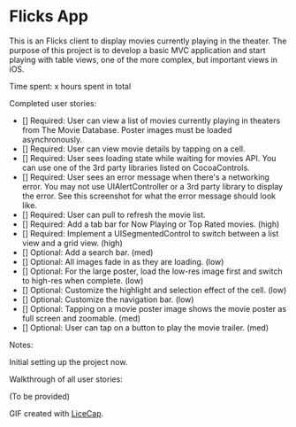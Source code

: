 # Flicks App

This is an Flicks client to display movies currently playing in the theater. The purpose of this project is to develop a basic MVC application and start playing with table views, one of the more complex, but important views in iOS.

Time spent: x hours spent in total

Completed user stories:

 * [] Required: User can view a list of movies currently playing in theaters from The Movie Database. Poster images must be loaded asynchronously.
 * [] Required: User can view movie details by tapping on a cell.
 * [] Required: User sees loading state while waiting for movies API. You can use one of the 3rd party libraries listed on CocoaControls.
 * [] Required: User sees an error message when there's a networking error. You may not use UIAlertController or a 3rd party library to display the error. See this screenshot for what the error message should look like.
 * [] Required: User can pull to refresh the movie list.
 * [] Required: Add a tab bar for Now Playing or Top Rated movies. (high)
 * [] Required: Implement a UISegmentedControl to switch between a list view and a grid view. (high)
 * [] Optional: Add a search bar. (med)
 * [] Optional: All images fade in as they are loading. (low)
 * [] Optional: For the large poster, load the low-res image first and switch to high-res when complete. (low)
 * [] Optional: Customize the highlight and selection effect of the cell. (low)
 * [] Optional: Customize the navigation bar. (low)
 * [] Optional: Tapping on a movie poster image shows the movie poster as full screen and zoomable. (med)
 * [] Optional: User can tap on a button to play the movie trailer. (med)

 
Notes:

Initial setting up the project now.

Walkthrough of all user stories:

(To be provided)

GIF created with [LiceCap](http://www.cockos.com/licecap/).

